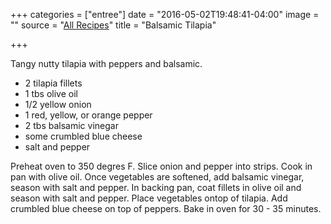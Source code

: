 +++
categories = ["entree"]
date = "2016-05-02T19:48:41-04:00"
image = ""
source = "[All Recipes](http://allrecipes.com/recipe/189966/balsamic-baked-tilapia/)"
title = "Balsamic Tilapia"

+++

Tangy nutty tilapia with peppers and balsamic.
<!--more-->

* 2 tilapia fillets
* 1 tbs olive oil
* 1/2 yellow onion
* 1 red, yellow, or orange pepper
* 2 tbs balsamic vinegar
* some crumbled blue cheese
* salt and pepper

Preheat oven to 350 degres F. Slice onion and pepper into strips. Cook in pan
with olive oil. Once vegetables are softened, add balsamic vinegar, season with
salt and pepper. In backing pan, coat fillets in olive oil and season with salt
and pepper. Place vegetables ontop of tilapia. Add crumbled blue cheese on top
of peppers. Bake in oven for 30 - 35 minutes.
